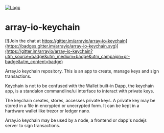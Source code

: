 [![Logo](https://raw.githubusercontent.com/arrayio/array-io-keychain/master/img/keychain-logo.png)]()

# array-io-keychain

[![Join the chat at https://gitter.im/arrayio/array-io-keychain](https://badges.gitter.im/arrayio/array-io-keychain.svg)](https://gitter.im/arrayio/array-io-keychain?utm_source=badge&utm_medium=badge&utm_campaign=pr-badge&utm_content=badge)

Array.io keychain repository. This is an app to create, manage keys and sign transactions.

Keychain is not to be confused with the Wallet built-in Dapp, the keychain app, is a standalon commandline/ui interface to interact with private keys.

The keychain creates, stores, accesses private keys. A private key may be stored in a file in encrypted or unecrypted form. It can be kept in a hardware wallet like trezor or ledger nano.

Array.io keychain may be used by a node, a frontend or dapp's nodejs server to sign transactions.
